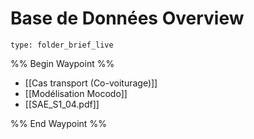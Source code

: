 # Base de Données Overview
 
```ccard
type: folder_brief_live
```
 
%% Begin Waypoint %%
- [[Cas transport (Co-voiturage)]]
- [[Modélisation Mocodo]]
- [[SAE_S1_04.pdf]]

%% End Waypoint %%